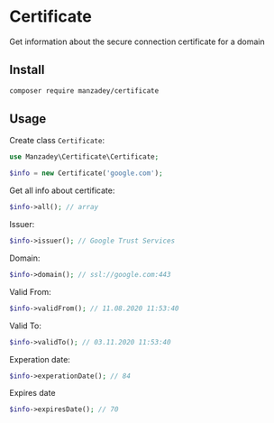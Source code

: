 # Certificate
 Get information about the secure connection certificate for a domain

## Install
```bash
composer require manzadey/certificate
```

## Usage

Create class `Certificate`:
```php
use Manzadey\Certificate\Certificate;

$info = new Certificate('google.com');
```

Get all info about certificate:
```php
$info->all(); // array
```

Issuer:
```php
$info->issuer(); // Google Trust Services
```

Domain:
```php
$info->domain(); // ssl://google.com:443
```

Valid From:
```php
$info->validFrom(); // 11.08.2020 11:53:40
```

Valid To:
```php
$info->validTo(); // 03.11.2020 11:53:40
```

Experation date:
```php
$info->experationDate(); // 84
```

Expires date
```php
$info->expiresDate(); // 70
```
